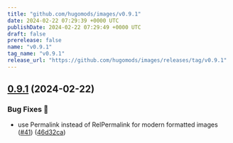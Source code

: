 ```yaml
---
title: "github.com/hugomods/images/v0.9.1"
date: 2024-02-22 07:29:39 +0000 UTC
publishDate: 2024-02-22 07:29:49 +0000 UTC
draft: false
prerelease: false
name: "v0.9.1"
tag_name: "v0.9.1"
release_url: "https://github.com/hugomods/images/releases/tag/v0.9.1"
---
```


## [0.9.1](https://github.com/hugomods/images/compare/v0.9.0...v0.9.1) (2024-02-22)


### Bug Fixes 🐞

* use Permalink instead of RelPermalink for modern formatted images ([#41](https://github.com/hugomods/images/issues/41)) ([46d32ca](https://github.com/hugomods/images/commit/46d32ca383d2d4010c506dd5b3743dac86e73309))

